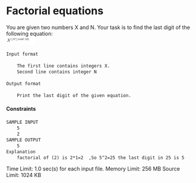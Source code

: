# Factorial equations

You are given two numbers X  and N. Your task is to find the last digit of the following equation:
<br>
<img style="height:15%; width:15%; " src="images/image_1.png">



    Input format

        The first line contains integers X.
        Second line contains integer N

    Output format

        Print the last digit of the given equation.

#### Constraints

    SAMPLE INPUT 
        5 
        2
    SAMPLE OUTPUT 
        5
    Explanation
        factorial of (2) is 2*1=2  ,So 5^2=25 the last digit in 25 is 5

Time Limit:	1.0 sec(s) for each input file.
Memory Limit:	256 MB
Source Limit:	1024 KB
